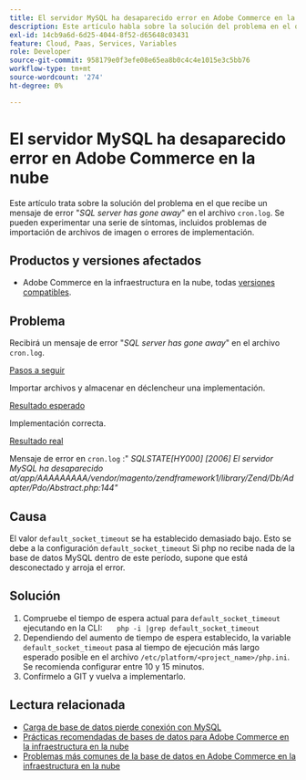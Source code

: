 ```yaml
---
title: El servidor MySQL ha desaparecido​ error en Adobe Commerce en la nube
description: Este artículo habla sobre la solución del problema en el que recibe un mensaje de error " *SQL server has gone away*" en el archivo "cron.log". Se pueden experimentar una serie de síntomas, incluidos problemas de importación de archivos de imagen o errores de implementación.
exl-id: 14cb9a6d-6d25-4044-8f52-d65648c03431
feature: Cloud, Paas, Services, Variables
role: Developer
source-git-commit: 958179e0f3efe08e65ea8b0c4c4e1015e3c5bb76
workflow-type: tm+mt
source-wordcount: '274'
ht-degree: 0%

---
```


# El servidor MySQL ha desaparecido&#x200B; error en Adobe Commerce en la nube

Este artículo trata sobre la solución del problema en el que recibe un mensaje de error &quot;*SQL server has gone away*&quot; en el archivo `cron.log`. Se pueden experimentar una serie de síntomas, incluidos problemas de importación de archivos de imagen o errores de implementación.

## Productos y versiones afectados

* Adobe Commerce en la infraestructura en la nube, todas [versiones compatibles](https://magento.com/sites/default/files/magento-software-lifecycle-policy.pdf).

## Problema

Recibirá un mensaje de error &quot;*SQL server has gone away*&quot; en el archivo `cron.log`.

<u>Pasos a seguir</u>

Importar archivos y almacenar en déclencheur una implementación.

<u>Resultado esperado</u>

Implementación correcta.

<u>Resultado real</u>

Mensaje de error en `cron.log` :&quot; *SQLSTATE\[HY000\] \[2006\] El servidor MySQL ha desaparecido at/app/AAAAAAAAA/vendor/magento/zendframework1/library/Zend/Db/Adapter/Pdo/Abstract.php:144&quot;*

## Causa

El valor `default_socket_timeout` se ha establecido demasiado bajo. Esto se debe a la configuración `default_socket_timeout` Si php no recibe nada de la base de datos MySQL dentro de este período, supone que está desconectado y arroja el error.

## Solución

1. Compruebe el tiempo de espera actual para `default_socket_timeout` ejecutando en la CLI:    ```    php -i |grep default_socket_timeout    ```
1. Dependiendo del aumento de tiempo de espera establecido, la variable `default_socket_timeout` pasa al tiempo de ejecución más largo esperado posible en el archivo `/etc/platform/<project_name>/php.ini`. Se recomienda configurar entre 10 y 15 minutos.
1. Confírmelo a GIT y vuelva a implementarlo.

## Lectura relacionada

* [Carga de base de datos pierde conexión con MySQL](/help/troubleshooting/database/database-upload-loses-connection-to-mysql.md)
* [Prácticas recomendadas de bases de datos para Adobe Commerce en la infraestructura en la nube](https://experienceleague.adobe.com/docs/commerce-operations/implementation-playbook/best-practices/planning/database-on-cloud.html?lang=es)
* [Problemas más comunes de la base de datos en Adobe Commerce en la infraestructura en la nube](https://experienceleague.adobe.com/docs/commerce-operations/implementation-playbook/best-practices/maintenance/resolve-database-performance-issues.html?lang=es)
